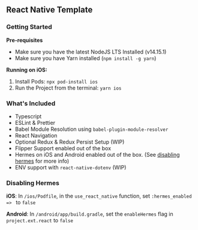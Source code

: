 ## React Native Template

### Getting Started

**Pre-requisites**

- Make sure you have the latest NodeJS LTS Installed (v14.15.1)
- Make sure you have Yarn installed (`npm install -g yarn`)

**Running on iOS:**

1. Install Pods: `npx pod-install ios`
2. Run the Project from the terminal: `yarn ios`

### What's Included

- Typescript
- ESLint & Prettier
- Babel Module Resolution using `babel-plugin-module-resolver`
- React Navigation
- Optional Redux & Redux Persist Setup (WIP)
- Flipper Support enabled out of the box
- Hermes on iOS and Android enabled out of the box. (See [disabling hermes](#disabling-hermes) for more info)
- ENV support with `react-native-dotenv` (WIP)

### Disabling Hermes

**iOS**: In `/ios/Podfile`, in the `use_react_native` function, set `:hermes_enabled => ` to `false`

**Android**: In `/android/app/build.gradle`, set the `enableHermes` flag in `project.ext.react` to `false`
